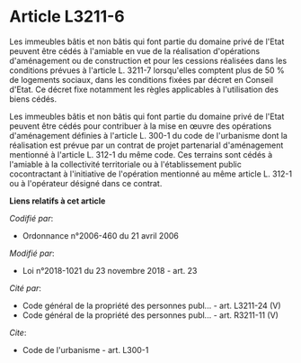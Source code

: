 # Article L3211-6

Les immeubles bâtis et non bâtis qui font partie du domaine privé de l'Etat peuvent être cédés à l'amiable en vue de la
réalisation d'opérations d'aménagement ou de construction et pour les cessions réalisées dans les conditions prévues à
l'article L. 3211-7 lorsqu'elles comptent plus de 50 % de logements sociaux, dans les conditions fixées par décret en Conseil
d'Etat. Ce décret fixe notamment les règles applicables à l'utilisation des biens cédés.

Les immeubles bâtis et non bâtis qui font partie du domaine privé de l'Etat peuvent être cédés pour contribuer à la mise en
œuvre des opérations d'aménagement définies à l'article L. 300-1 du code de l'urbanisme dont la réalisation est prévue par un
contrat de projet partenarial d'aménagement mentionné à l'article L. 312-1 du même code. Ces terrains sont cédés à l'amiable
à la collectivité territoriale ou à l'établissement public cocontractant à l'initiative de l'opération mentionné au même
article L. 312-1 ou à l'opérateur désigné dans ce contrat.

**Liens relatifs à cet article**

_Codifié par_:

  - Ordonnance n°2006-460 du 21 avril 2006

_Modifié par_:

  - Loi n°2018-1021 du 23 novembre 2018 - art. 23

_Cité par_:

  - Code général de la propriété des personnes publ... - art. L3211-24 (V)
  - Code général de la propriété des personnes publ... - art. R3211-11 (V)

_Cite_:

  - Code de l'urbanisme - art. L300-1
